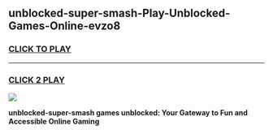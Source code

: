 
## unblocked-super-smash-Play-Unblocked-Games-Online-evzo8
<h3>
<a href="https://premium76.site?title=unblocked-super-smash&ref=25A">CLICK TO PLAY</a></h3>
<hr>

<h3>
<a href="https://premium76.site?title=unblocked-super-smash&ref=25A">CLICK 2 PLAY</a>
  
</h3>

<a href="https://premium76.site?title=unblocked-super-smash&ref=25A"><img src="https://clearcache.store/games.png"></a>


**unblocked-super-smash games unblocked: Your Gateway to Fun and Accessible Online Gaming**
